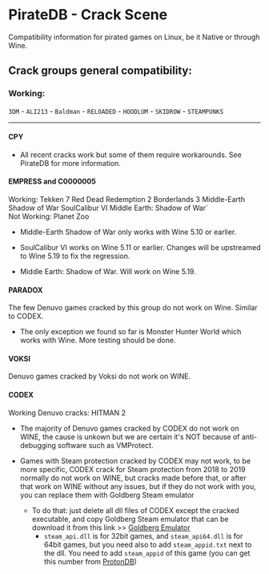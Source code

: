 # PirateDB - Crack Scene
Compatibility information for pirated games on Linux, be it Native or through Wine.
<br>

## Crack groups general compatibility:

### Working:

`3DM` - `ALI213` - `Baldman` - `RELOADED` - `HOODLUM` - `SKIDROW` - `STEAMPUNKS`

------------------------------------------------------------------------------------------------------------------

#### CPY

- All recent cracks work but some of them require workarounds. See PirateDB for more information.

#### EMPRESS and C0000005

Working: Tekken 7 Red Dead Redemption 2 Borderlands 3 Middle-Earth Shadow of War SoulCalibur VI Middle Earth: Shadow of War`<br>
Not Working: Planet Zoo

- Middle-Earth Shadow of War only works with Wine 5.10 or earlier.

- SoulCalibur VI works on Wine 5.11 or earlier. Changes will be upstreamed to Wine 5.19 to fix the regression.

- Middle Earth: Shadow of War. Will work on Wine 5.19.

#### PARADOX
The few Denuvo games cracked by this group do not work on Wine. Similar to CODEX.

- The only exception we found so far is Monster Hunter World which works with Wine. More testing should be done.

#### VOKSI
Denuvo games cracked by Voksi do not work on WINE.

#### CODEX
Working Denuvo cracks: HITMAN 2

- The majority of Denuvo games cracked by CODEX do not work on WINE, the cause is unkown but we are certain it's NOT because of anti-debugging software such as VMProtect.

- Games with Steam protection cracked by CODEX may not work, to be more specific, CODEX crack for Steam protection from 2018 to 2019 normally do not work on WINE, but cracks made before that, or after that work on WINE without any issues, but if they do not work with you, you can replace them with Goldberg Steam emulator

    - To do that: just delete all dll files of CODEX except the cracked executable, and copy Goldberg Steam emulator that can be download it from this link >> [Goldberg Emulator](https://mr_goldberg.gitlab.io/goldberg_emulator/)
        - `steam_api.dll` is for 32bit games, and `steam_api64.dll` is for 64bit games, but you need also to add `steam_appid.txt` next to the dll. You need to add `steam_appid` of this game (you can get this number from [ProtonDB](https://www.protondb.com))